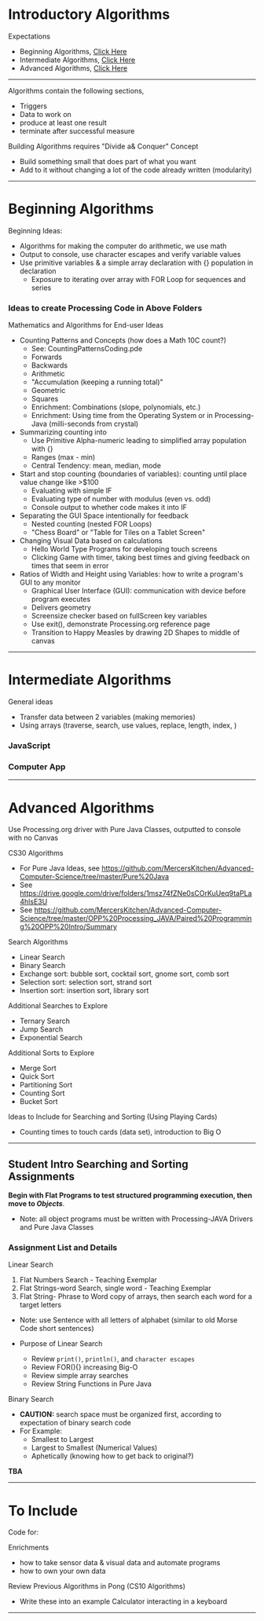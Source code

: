 # Introductory Algorithms

Expectations
- Beginning Algorithms, <a href="https://github.com/MercersKitchen/Algorithms#beginning-ideas">Click Here</a>
- Intermediate Algorithms, <a href="">Click Here</a>
- Advanced Algorithms, <a href="https://github.com/MercersKitchen/Algorithms#advanced-algorithms">Click Here</a>

---

Algorithms contain the following sections,
- Triggers
- Data to work on
- produce at least one result
- terminate after successful measure

Building Algorithms requires "Divide a& Conquer" Concept
- Build something small that does part of what you want
- Add to it without changing a lot of the code already written (modularity)

---

# Beginning Algorithms

Beginning Ideas:
- Algorithms for making the computer do arithmetic, we use math
- Output to console, use character escapes and verify variable values
- Use primitive variables & a simple array declaration with {} population in declaration
  - Exposure to iterating over array with FOR Loop for sequences and series

### Ideas to create Processing Code in Above Folders

Mathematics and Algorithms for End-user Ideas
- Counting Patterns and Concepts (how does a Math 10C count?)
  - See: CountingPatternsCoding.pde
  - Forwards
  - Backwards
  - Arithmetic
  - "Accumulation (keeping a running total)"
  - Geometric
  - Squares
  - Enrichment: Combinations (slope, polynomials, etc.)
  - Enrichment: Using time from the Operating System or in Processing-Java (milli-seconds from crystal)
- Summarizing counting into
  - Use Primitive Alpha-numeric leading to simplified array population with {}
  - Ranges (max - min)
  - Central Tendency: mean, median, mode
- Start and stop counting (boundaries of variables): counting until place value change like >$100
  - Evaluating with simple IF
  - Evaluating type of number with modulus (even vs. odd)
  - Console output to whether code makes it into IF
- Separating the GUI Space intentionally for feedback
  - Nested counting (nested FOR Loops)
  - "Chess Board" or "Table for Tiles on a Tablet Screen"
- Changing Visual Data based on calculations
  - Hello World Type Programs for developing touch screens
  - Clicking Game with timer, taking best times and giving feedback on times that seem in error
- Ratios of Width and Height using Variables: how to write a program's GUI to any monitor
  - Graphical User Interface (GUI): communication with device before program executes
  - Delivers geometry
  - Screensize checker based on fullScreen key variables
  - Use exit(), demonstrate Processing.org reference page
  - Transition to Happy Measles by drawing 2D Shapes to middle of canvas

---

# Intermediate Algorithms

General ideas
- Transfer data between 2 variables (making memories)
- Using arrays (traverse, search, use values, replace, length, index, )

### JavaScript

### Computer App

---

# Advanced Algorithms

Use Processing.org driver with Pure Java Classes, outputted to console with no Canvas

CS30 Algorithms
- For Pure Java Ideas, see https://github.com/MercersKitchen/Advanced-Computer-Science/tree/master/Pure%20Java
- See https://drive.google.com/drive/folders/1msz74fZNe0sCOrKuUeq9taPLa4hlsE3U
- See https://github.com/MercersKitchen/Advanced-Computer-Science/tree/master/OPP%20Processing_JAVA/Paired%20Programming%20OPP%20Intro/Summary

Search Algorithms
- Linear Search
- Binary Search
- Exchange sort: bubble sort, cocktail sort, gnome sort, comb sort
- Selection sort: selection sort, strand sort
- Insertion sort: insertion sort, library sort

Additional Searches to Explore
- Ternary Search
- Jump Search
- Exponential Search

Additional Sorts to Explore
- Merge Sort
- Quick Sort
- Partitioning Sort
- Counting Sort
- Bucket Sort

Ideas to Include for Searching and Sorting (Using Playing Cards)
- Counting times to touch cards (data set), introduction to Big O

---

## Student Intro Searching and Sorting Assignments

**Begin with Flat Programs to test structured programming execution, then move to *Objects***.
- Note: all object programs must be written with Processing-JAVA Drivers and Pure Java Classes

### Assignment List and Details

Linear Search
1. Flat Numbers Search - Teaching Exemplar
2. Flat Strings-word Search, single word - Teaching Exemplar
3. Flat String- Phrase to Word copy of arrays, then search each word for a target letters
- Note: use Sentence with all letters of alphabet (similar to old Morse Code short sentences)

- Purpose of Linear Search
  - Review `print()`, `println()`, and `character escapes`
  - Review FOR(){} increasing Big-O
  - Review simple array searches
  - Review String Functions in Pure Java

Binary Search
- **CAUTION:** search space must be organized first, according to expectation of binary search code
- For Example:
  - Smallest to Largest
  - Largest to Smallest (Numerical Values)
  - Aphetically (knowing how to get back to original?)


**TBA**

---

# To Include

Code for:

Enrichments
- how to take sensor data & visual data and automate programs
- how to own your own data


Review Previous Algorithms in Pong (CS10 Algorithms)
- Write these into an example Calculator interacting in a keyboard


---
